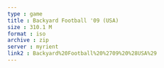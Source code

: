 ```yaml
---
type : game
title : Backyard Football '09 (USA)
size : 310.1 M
format : iso
archive : zip
server : myrient
link2 : Backyard%20Football%20%2709%20%28USA%29
---
```

